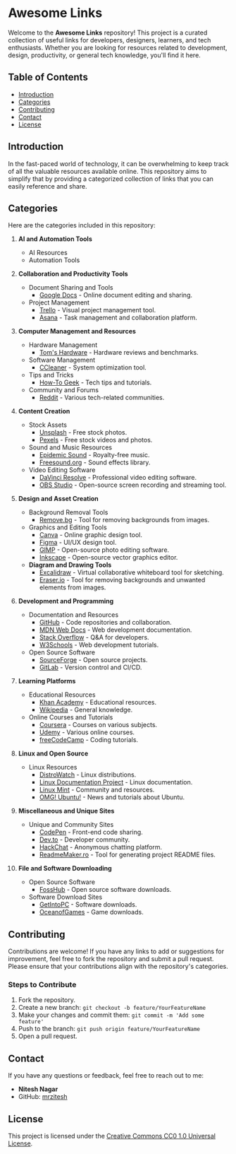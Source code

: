 # Awesome Links

Welcome to the **Awesome Links** repository! This project is a curated collection of useful links for developers, designers, learners, and tech enthusiasts. Whether you are looking for resources related to development, design, productivity, or general tech knowledge, you'll find it here.

## Table of Contents

- [Introduction](#introduction)
- [Categories](#categories)
- [Contributing](#contributing)
- [Contact](#contact)
- [License](#license)

## Introduction

In the fast-paced world of technology, it can be overwhelming to keep track of all the valuable resources available online. This repository aims to simplify that by providing a categorized collection of links that you can easily reference and share.

## Categories

Here are the categories included in this repository:

1. **AI and Automation Tools**
   - AI Resources
   - Automation Tools

2. **Collaboration and Productivity Tools**
   - Document Sharing and Tools
     - [Google Docs](https://docs.google.com) - Online document editing and sharing.
   - Project Management
     - [Trello](https://trello.com) - Visual project management tool.
     - [Asana](https://asana.com) - Task management and collaboration platform.

3. **Computer Management and Resources**
   - Hardware Management
     - [Tom's Hardware](https://www.tomshardware.com) - Hardware reviews and benchmarks.
   - Software Management
     - [CCleaner](https://www.ccleaner.com) - System optimization tool.
   - Tips and Tricks
     - [How-To Geek](https://www.howtogeek.com) - Tech tips and tutorials.
   - Community and Forums
     - [Reddit](https://www.reddit.com) - Various tech-related communities.

4. **Content Creation**
   - Stock Assets
     - [Unsplash](https://unsplash.com) - Free stock photos.
     - [Pexels](https://www.pexels.com) - Free stock videos and photos.
   - Sound and Music Resources
     - [Epidemic Sound](https://www.epidemicsound.com) - Royalty-free music.
     - [Freesound.org](https://freesound.org) - Sound effects library.
   - Video Editing Software
     - [DaVinci Resolve](https://www.blackmagicdesign.com/products/davinciresolve/) - Professional video editing software.
     - [OBS Studio](https://obsproject.com) - Open-source screen recording and streaming tool.

5. **Design and Asset Creation**
   - Background Removal Tools
     - [Remove.bg](https://www.remove.bg) - Tool for removing backgrounds from images.
   - Graphics and Editing Tools
     - [Canva](https://www.canva.com) - Online graphic design tool.
     - [Figma](https://www.figma.com) - UI/UX design tool.
     - [GIMP](https://www.gimp.org) - Open-source photo editing software.
     - [Inkscape](https://inkscape.org) - Open-source vector graphics editor.
   - **Diagram and Drawing Tools**
     - [Excalidraw](https://excalidraw.com) - Virtual collaborative whiteboard tool for sketching.
     - [Eraser.io](https://eraser.io) - Tool for removing backgrounds and unwanted elements from images.

6. **Development and Programming**
   - Documentation and Resources
     - [GitHub](https://github.com) - Code repositories and collaboration.
     - [MDN Web Docs](https://developer.mozilla.org) - Web development documentation.
     - [Stack Overflow](https://stackoverflow.com) - Q&A for developers.
     - [W3Schools](https://www.w3schools.com) - Web development tutorials.
   - Open Source Software
     - [SourceForge](https://sourceforge.net) - Open source projects.
     - [GitLab](https://gitlab.com) - Version control and CI/CD.

7. **Learning Platforms**
   - Educational Resources
     - [Khan Academy](https://www.khanacademy.org) - Educational resources.
     - [Wikipedia](https://www.wikipedia.org) - General knowledge.
   - Online Courses and Tutorials
     - [Coursera](https://www.coursera.org) - Courses on various subjects.
     - [Udemy](https://www.udemy.com) - Various online courses.
     - [freeCodeCamp](https://www.freecodecamp.org) - Coding tutorials.

8. **Linux and Open Source**
   - Linux Resources
     - [DistroWatch](https://distrowatch.com) - Linux distributions.
     - [Linux Documentation Project](http://www.tldp.org) - Linux documentation.
     - [Linux Mint](https://linuxmint.com) - Community and resources.
     - [OMG! Ubuntu!](https://www.omgubuntu.co.uk) - News and tutorials about Ubuntu.

9. **Miscellaneous and Unique Sites**
   - Unique and Community Sites
     - [CodePen](https://codepen.io) - Front-end code sharing.
     - [Dev.to](https://dev.to) - Developer community.
     - [HackChat](https://hack.chat) - Anonymous chatting platform.
     - [ReadmeMaker.ro](https://readmemaker.ro) - Tool for generating project README files.

10. **File and Software Downloading**
    - Open Source Software
      - [FossHub](https://www.fosshub.com) - Open source software downloads.
    - Software Download Sites
      - [GetIntoPC](https://getintopc.com) - Software downloads.
      - [OceanofGames](https://oceanofgames.com) - Game downloads.

## Contributing

Contributions are welcome! If you have any links to add or suggestions for improvement, feel free to fork the repository and submit a pull request. Please ensure that your contributions align with the repository's categories.

### Steps to Contribute

1. Fork the repository.
2. Create a new branch: `git checkout -b feature/YourFeatureName`
3. Make your changes and commit them: `git commit -m 'Add some feature'`
4. Push to the branch: `git push origin feature/YourFeatureName`
5. Open a pull request.

## Contact

If you have any questions or feedback, feel free to reach out to me:

- **Nitesh Nagar**  
- GitHub: [mrzitesh](https://github.com/mrzitesh)

## License

This project is licensed under the [Creative Commons CC0 1.0 Universal License](LICENSE).
